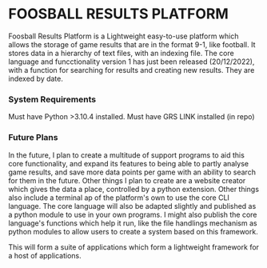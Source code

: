 # FOOSBALL RESULTS PLATFORM #

Foosball Results Platform is a Lightweight easy-to-use platform which allows the storage of game results that are in the format 9-1, like football. It stores data in a hierarchy of text files, with an indexing file. The core language and funcctionality version 1 has just been released (20/12/2022), with a function for searching for results and creating new results. They are indexed by date.

### System Requirements ###
Must have Python >3.10.4 installed.
Must have GRS LINK installed (in repo)


### Future Plans ###
In the future, I plan to create a multitude of support programs to aid this core functionality, and expand its features to being able to partly analyse game results, and save more data points per game with an ability to search for them in the future. Other things I plan to create are a website creator which gives the data a place, controlled by a python extension. Other things also include a terminal ap of the platform's own to use the core CLI language. The core language will also be adapted slightly and published as a python module to use in your own programs. I might also publish the core language's functions which help it run, like the file handlings mechanism as python modules to allow users to create a system based on this framework.

This will form a suite of applications which form a lightweight framework for a host of applications.

